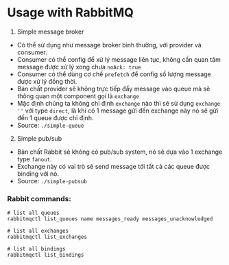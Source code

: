 # Usage with RabbitMQ

1. Simple message broker
- Có thể sử dụng như message broker bình thường, với provider và consumer.
- Consumer có thể config để xử lý message liên tục, không cần quan tâm message được xử lý xong chưa `noAck: true`
- Consumer có thể dùng cơ chế `prefetch` để config số lượng message được xử lý đồng thời.
- Bản chất provider sẽ không trực tiếp đẩy message vào queue mà sẽ thông quan một component gọi là `exchange`
- Mặc định chúng ta không chỉ định `exchange` nào thì sẽ sử dụng `exchange ''` với type `direct`, là khi có 1 message gửi đến exchange này nó sẽ gửi đến 1 queue được chỉ định.
- Source: `./simple-queue`


2. Simple pub/sub
- Bản chất Rabbit sẽ không có pub/sub system, nó sẽ dựa vào 1 exchange type `fanout`.
- Exchange này có vai trò sẽ send message tới tất cả các queue được binding với nó.
- Source: `./simple-pubsub`


### Rabbit commands:
```
# list all queues
rabbitmqctl list_queues name messages_ready messages_unacknowledged

# list all exchanges
rabbitmqctl list_exchanges

# list all bindings
rabbitmqctl list_bindings
```